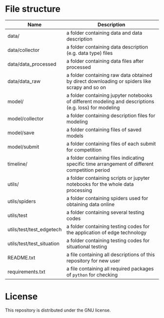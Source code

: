 # File structure

Name | Description |
------------ | -------------
data/ | a folder containing data and data description
data/collector | a folder containing data description (e.g. data type) files
data/data_processed| a folder containing data files after processed
data/data_raw| a folder containing  raw data obtained by direct downloading or spiders like scrapy and so on
model/ | a folder containing jupyter notebooks of different modeling and descriptions (e.g. loss) for modeling
model/collector | a folder containing description files for modeling
model/save | a folder containing files of saved models
model/submit | a folder containing files of each submit for competition
timeline/ | a folder containing files indicating specific time arrangement of different competition period
utils/ | a folder containing scripts or jupyter notebooks for the whole data processing
utils/spiders | a folder containing spiders used for obtaining data online
utils/test | a folder containing several testing codes 
utils/test/test_edgetech | a folder containing testing codes for the application of edge technology
utils/test/test_situation | a folder containing testing codes for situational testing
README.txt | a file containing all descriptions of this repository for new user
requirements.txt | a file containing all required packages of `python` for checking

# License

This repository is distributed under the GNU license.
